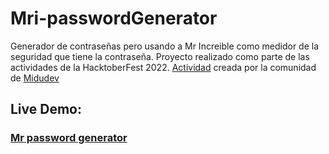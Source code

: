 # Mri-passwordGenerator
Generador de contraseñas pero usando a Mr Increible como medidor de la seguridad que tiene la contraseña.
Proyecto realizado como parte de las actividades de la HacktoberFest 2022. [Actividad](https://github.com/midudev/password-generator) creada por la comunidad de [Midudev](https://github.com/midudev)



## Live Demo: 
### [Mr password generator](https://mrpasswordgenerator.netlify.app/)
